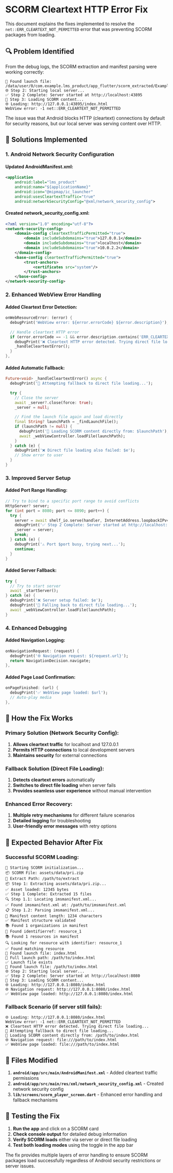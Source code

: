 # SCORM Cleartext HTTP Error Fix

This document explains the fixes implemented to resolve the `net::ERR_CLEARTEXT_NOT_PERMITTED` error that was preventing SCORM packages from loading.

## 🔍 **Problem Identified**

From the debug logs, the SCORM extraction and manifest parsing were working correctly:

```
🎯 Found launch file: /data/user/0/com.example.lms_product/app_flutter/scorm_extracted/Example_SCORM_1/index.html
🌐 Step 2: Starting local server...
✅ Step 2 Complete: Server started at http://localhost:43895
📄 Step 3: Loading SCORM content...
🌐 Loading: http://127.0.0.1:43895/index.html
WebView error: -1 net::ERR_CLEARTEXT_NOT_PERMITTED
```

The issue was that Android blocks HTTP (cleartext) connections by default for security reasons, but our local server was serving content over HTTP.

## 🔧 **Solutions Implemented**

### **1. Android Network Security Configuration**

#### **Updated AndroidManifest.xml:**
```xml
<application
    android:label="lms_product"
    android:name="${applicationName}"
    android:icon="@mipmap/ic_launcher"
    android:usesCleartextTraffic="true"
    android:networkSecurityConfig="@xml/network_security_config">
```

#### **Created network_security_config.xml:**
```xml
<?xml version="1.0" encoding="utf-8"?>
<network-security-config>
    <domain-config cleartextTrafficPermitted="true">
        <domain includeSubdomains="true">127.0.0.1</domain>
        <domain includeSubdomains="true">localhost</domain>
        <domain includeSubdomains="true">10.0.2.2</domain>
    </domain-config>
    <base-config cleartextTrafficPermitted="true">
        <trust-anchors>
            <certificates src="system"/>
        </trust-anchors>
    </base-config>
</network-security-config>
```

### **2. Enhanced WebView Error Handling**

#### **Added Cleartext Error Detection:**
```dart
onWebResourceError: (error) {
  debugPrint('WebView error: ${error.errorCode} ${error.description}');
  
  // Handle cleartext HTTP error
  if (error.errorCode == -1 && error.description.contains('ERR_CLEARTEXT_NOT_PERMITTED')) {
    debugPrint('❌ Cleartext HTTP error detected. Trying direct file loading...');
    _handleCleartextError();
  }
},
```

#### **Added Automatic Fallback:**
```dart
Future<void> _handleCleartextError() async {
  debugPrint('🔄 Attempting fallback to direct file loading...');
  
  try {
    // Close the server
    await _server?.close(force: true);
    _server = null;
    
    // Find the launch file again and load directly
    final String? launchPath = _findLaunchFile();
    if (launchPath != null) {
      debugPrint('📄 Loading SCORM content directly from: $launchPath');
      await _webViewController.loadFile(launchPath);
    }
  } catch (e) {
    debugPrint('❌ Direct file loading also failed: $e');
    // Show error to user
  }
}
```

### **3. Improved Server Setup**

#### **Added Port Range Handling:**
```dart
// Try to bind to a specific port range to avoid conflicts
HttpServer? server;
for (int port = 8080; port <= 8090; port++) {
  try {
    server = await shelf_io.serve(handler, InternetAddress.loopbackIPv4, port);
    debugPrint('✅ Step 2 Complete: Server started at http://localhost:$port');
    _server = server;
    break;
  } catch (e) {
    debugPrint('⚠️ Port $port busy, trying next...');
    continue;
  }
}
```

#### **Added Server Fallback:**
```dart
try {
  // Try to start server
  await _startServer();
} catch (e) {
  debugPrint('❌ Server setup failed: $e');
  debugPrint('🔄 Falling back to direct file loading...');
  await _webViewController.loadFile(launchPath);
}
```

### **4. Enhanced Debugging**

#### **Added Navigation Logging:**
```dart
onNavigationRequest: (request) {
  debugPrint('🌐 Navigation request: ${request.url}');
  return NavigationDecision.navigate;
},
```

#### **Added Page Load Confirmation:**
```dart
onPageFinished: (url) {
  debugPrint('✅ WebView page loaded: $url');
  // Auto-play media
},
```

## 🚀 **How the Fix Works**

### **Primary Solution (Network Security Config):**
1. **Allows cleartext traffic** for localhost and 127.0.0.1
2. **Permits HTTP connections** to local development servers
3. **Maintains security** for external connections

### **Fallback Solution (Direct File Loading):**
1. **Detects cleartext errors** automatically
2. **Switches to direct file loading** when server fails
3. **Provides seamless user experience** without manual intervention

### **Enhanced Error Recovery:**
1. **Multiple retry mechanisms** for different failure scenarios
2. **Detailed logging** for troubleshooting
3. **User-friendly error messages** with retry options

## 📱 **Expected Behavior After Fix**

### **Successful SCORM Loading:**
```
🚀 Starting SCORM initialization...
📦 SCORM File: assets/data/pri.zip
📁 Extract Path: /path/to/extract
📦 Step 1: Extracting assets/data/pri.zip...
✅ Asset loaded: 12345 bytes
✅ Step 1 Complete: Extracted 15 files
🔍 Step 1.1: Locating imsmanifest.xml...
✅ Found imsmanifest.xml at: /path/to/imsmanifest.xml
📋 Step 1.2: Parsing imsmanifest.xml...
📄 Manifest content length: 1234 characters
✅ Manifest structure validated
📚 Found 1 organizations in manifest
🎯 Found identifierref: resource_1
📚 Found 1 resources in manifest
🔍 Looking for resource with identifier: resource_1
✅ Found matching resource
🎯 Found launch file: index.html
📁 Full launch path: /path/to/index.html
✅ Launch file exists
🎯 Found launch file: /path/to/index.html
🌐 Step 2: Starting local server...
✅ Step 2 Complete: Server started at http://localhost:8080
📄 Step 3: Loading SCORM content...
🌐 Loading: http://127.0.0.1:8080/index.html
🌐 Navigation request: http://127.0.0.1:8080/index.html
✅ WebView page loaded: http://127.0.0.1:8080/index.html
```

### **Fallback Scenario (if server still fails):**
```
🌐 Loading: http://127.0.0.1:8080/index.html
WebView error: -1 net::ERR_CLEARTEXT_NOT_PERMITTED
❌ Cleartext HTTP error detected. Trying direct file loading...
🔄 Attempting fallback to direct file loading...
📄 Loading SCORM content directly from: /path/to/index.html
🌐 Navigation request: file:///path/to/index.html
✅ WebView page loaded: file:///path/to/index.html
```

## 🔧 **Files Modified**

1. **`android/app/src/main/AndroidManifest.xml`** - Added cleartext traffic permissions
2. **`android/app/src/main/res/xml/network_security_config.xml`** - Created network security config
3. **`lib/screens/scorm_player_screen.dart`** - Enhanced error handling and fallback mechanisms

## 🎯 **Testing the Fix**

1. **Run the app** and click on a SCORM card
2. **Check console output** for detailed debug information
3. **Verify SCORM loads** either via server or direct file loading
4. **Test both loading modes** using the toggle in the app bar

The fix provides multiple layers of error handling to ensure SCORM packages load successfully regardless of Android security restrictions or server issues.
